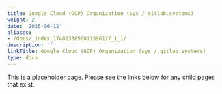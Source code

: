 ```yaml
---
title: Google Cloud (GCP) Organization (sys / gitlab.systems)
weight: 2
date: '2025-06-12'
aliases:
- /docs/_index_1748133856811398127_1_1/
description: ''
linkTitle: Google Cloud (GCP) Organization (sys / gitlab.systems)
type: docs
---
```


This is a placeholder page. Please see the links below for any child pages that exist.
